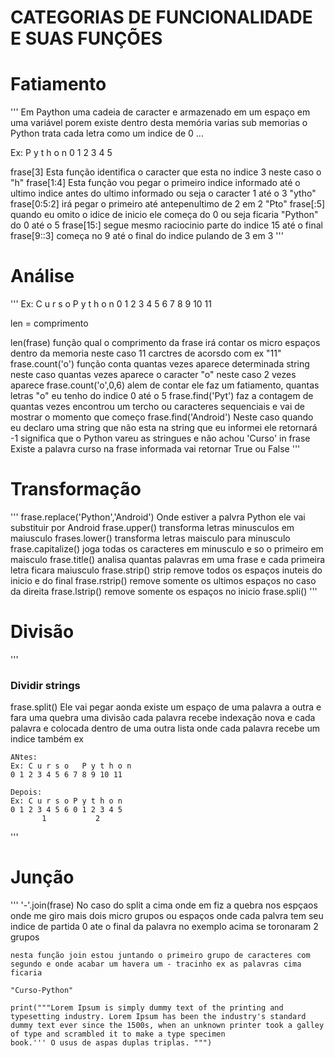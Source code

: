 # CATEGORIAS DE FUNCIONALIDADE E SUAS FUNÇÕES

# Fatiamento

'''
Em Paython uma cadeia de caracter e armazenado em um espaço
em uma variável porem existe dentro desta memória varias sub memorias o Python trata cada letra como um indice de 0 ...

Ex: P y t h o n
    0 1 2 3 4 5

frase[3] 
    Esta função identifica o caracter que esta no indice 3 neste caso o "h"
frase[1:4]
    Esta função vou pegar o primeiro indice informado até o ultimo indice antes do ultimo informado ou seja o caracter 1 até o 3 "ytho"
frase[0:5:2]
    irá pegar o primeiro até antepenultimo de 2 em 2
    "Pto"
frase[:5]
    quando eu omito o idice de inicio ele começa do 0
    ou seja ficaria "Python" do 0 até o 5
frase[15:]
    segue mesmo raciocinio parte do indice 15 até o final 
frase[9::3]
    começa no 9 até o final do indice pulando de 3 em 3
'''

# Análise

'''
Ex: C u r s o   P y t h o n
    0 1 2 3 4 5 6 7 8 9 10 11

len = comprimento

len(frase)
    função qual o comprimento da frase irá contar os micro espaços dentro da memoria neste caso 11 carctres de acorsdo com ex "11"
frase.count('o')
    função conta quantas vezes aparece determinada string
    neste caso quantas vezes aparece o caracter "o" neste caso 2 vezes aparece
frase.count('o',0,6)
    alem de contar ele faz um fatiamento, quantas letras "o" eu tenho do indice 0 até o 5
frase.find('Pyt')
    faz a contagem de quantas vezes encontrou um tercho ou caracteres sequenciais e vai de mostrar o momento que começo
frase.find('Android')
    Neste caso quando eu declaro uma string que não esta na string que eu informei ele retornará -1
    significa que o Python vareu as stringues e não achou
'Curso' in frase
    Existe a palavra curso na frase informada
    vai retornar True ou False 
'''

# Transformação

'''
frase.replace('Python','Android')
    Onde estiver a palvra Python ele vai substituir por Android
frase.upper()
    transforma letras minusculos em maiusculo
frases.lower()
    transforma letras maisculo para minusculo
frase.capitalize()
    joga todas os caracteres em minusculo e so o primeiro em maisculo
frase.title()
    analisa quantas palavras em uma frase e cada primeira letra ficara maiusculo
frase.strip()
    strip remove todos os espaços inuteis do inicio e do final 
frase.rstrip()
    remove somente os ultimos espaços no caso da direita
frase.lstrip()
    remove somente os espaços no inicio
frase.spli()
'''

# Divisão

'''
### Dividir strings 

frase.split()
    Ele vai pegar aonda existe um espaço de uma palavra a outra e fara uma quebra uma divisão
    cada palavra recebe indexação nova e cada palavra e colocada dentro de uma outra lista onde cada palavra recebe um indice também ex

    ANtes: 
    Ex: C u r s o   P y t h o n
    0 1 2 3 4 5 6 7 8 9 10 11

    Depois: 
    Ex: C u r s o P y t h o n
    0 1 2 3 4 5 6 0 1 2 3 4 5
           1           2
'''

# Junção

'''
'-'.join(frase)
    No caso do split a cima onde em fiz a quebra nos espçaos
    onde me giro mais dois micro grupos ou espaços onde cada palvra tem seu indice de partida 0 ate o final da palavra
    no exemplo acima se toronaram 2 grupos

    nesta função join estou juntando o primeiro grupo de caracteres com segundo e onde acabar um havera um - tracinho ex as palavras cima ficaria

    "Curso-Python"


[//]: # (para escrever um texto longo uso desta forma ex: abaixo)


    print("""Lorem Ipsum is simply dummy text of the printing and typesetting industry. Lorem Ipsum has been the industry's standard
    dummy text ever since the 1500s, when an unknown printer took a galley of type and scrambled it to make a type specimen 
    book.''' O usus de aspas duplas triplas. """)



